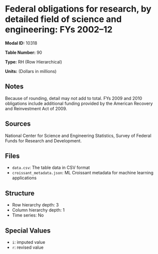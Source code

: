 # Federal obligations for research, by detailed field of science and engineering: FYs 2002&#8211;12

**Modal ID:** 10318

**Table Number:** 90

**Type:** RH (Row Hierarchical)

**Units:** (Dollars in millions)

## Notes

Because of rounding, detail may not add to total. FYs 2009 and 2010 obligations include additional funding provided by the American Recovery and Reinvestment Act of 2009.

## Sources

National Center for Science and Engineering Statistics, Survey of Federal Funds for Research and Development.

## Files

- `data.csv`: The table data in CSV format
- `croissant_metadata.json`: ML Croissant metadata for machine learning applications

## Structure

- Row hierarchy depth: 3
- Column hierarchy depth: 1
- Time series: No

## Special Values

- `i`: imputed value
- `r`: revised value
